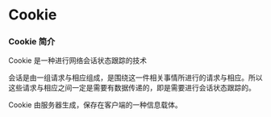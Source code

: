 # Cookie



### Cookie 简介



Cookie 是一种进行网络会话状态跟踪的技术

会话是由一组请求与相应组成，是围绕这一件相关事情所进行的请求与相应。所以这些请求与相应之间一定是需要有数据传递的，即是需要进行会话状态跟踪的。

Cookie 由服务器生成，保存在客户端的一种信息载体。